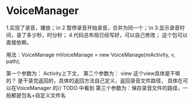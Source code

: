 VoiceManager
============
1.实现了录音，播放；\n
2.暂停录音开始录音，合并为同一个；\n
3.显示录音时间，录了多少秒，时分秒；
4.代码总布局已经写好，可以自己修改；
这个包可以直接依赖。

用法：VoiceManage mVoiceManage = new VoiceManage(mActivity, v, path);

第一个参数为： Activity上下文，
第二个参数为： view 这个view具体是干嘛的？ 是干录完返回的，具体的返回方法自己定义，返回录音文件路径，
               具体在可以在VoiceManager 的// TODO 中看到
第三个参数为：保存录音文件的路径，一般都是包名+自定义文件名
